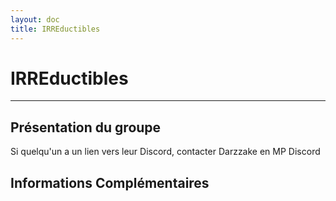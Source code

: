 ```yaml
---
layout: doc
title: IRREductibles
---
```


# IRREductibles

---

## Présentation du groupe

Si quelqu'un a un lien vers leur Discord, contacter Darzzake en MP Discord

## Informations Complémentaires
